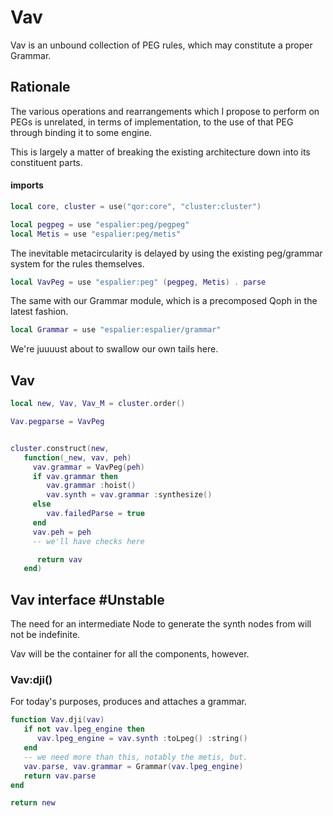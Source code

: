 # Vav


  Vav is an unbound collection of PEG rules, which may constitute a proper
Grammar\.


## Rationale

  The various operations and rearrangements which I propose to perform on
PEGs is unrelated, in terms of implementation, to the use of that PEG through
binding it to some engine\.

This is largely a matter of breaking the existing architecture down into its
constituent parts\.


#### imports

```lua
local core, cluster = use("qor:core", "cluster:cluster")

local pegpeg = use "espalier:peg/pegpeg"
local Metis = use "espalier:peg/metis"
```

The inevitable metacircularity is delayed by using the existing peg/grammar
system for the rules themselves\.

```lua
local VavPeg = use "espalier:peg" (pegpeg, Metis) . parse
```

The same with our Grammar module, which is a precomposed Qoph in the latest
fashion\.

```lua
local Grammar = use "espalier:espalier/grammar"
```

We're juuuust about to swallow our own tails here\.


## Vav

```lua
local new, Vav, Vav_M = cluster.order()

Vav.pegparse = VavPeg


cluster.construct(new,
   function(_new, vav, peh)
     vav.grammar = VavPeg(peh)
     if vav.grammar then
        vav.grammar :hoist()
        vav.synth = vav.grammar :synthesize()
     else
        vav.failedParse = true
     end
     vav.peh = peh
     -- we'll have checks here

      return vav
   end)
```


## Vav interface \#Unstable

The need for an intermediate Node to generate the synth nodes from will not
be indefinite\.

Vav will be the container for all the components, however\.


### Vav:dji\(\)

For today's purposes, produces and attaches a grammar\.

```lua
function Vav.dji(vav)
   if not vav.lpeg_engine then
      vav.lpeg_engine = vav.synth :toLpeg() :string()
   end
   -- we need more than this, notably the metis, but.
   vav.parse, vav.grammar = Grammar(vav.lpeg_engine)
   return vav.parse
end
```


```lua
return new
```

